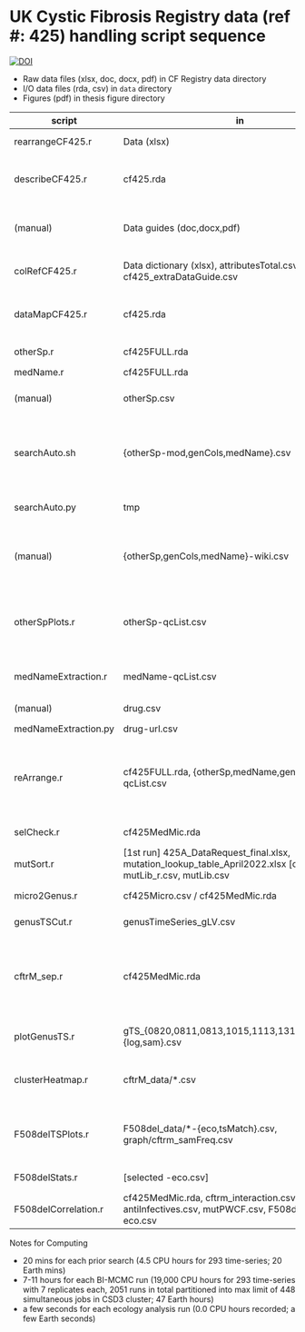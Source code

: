 # UK Cystic Fibrosis Registry data (ref \#: 425) handling script sequence

[![DOI](https://zenodo.org/badge/463085286.svg)](https://zenodo.org/badge/latestdoi/463085286)

- Raw data files (xlsx, doc, docx, pdf) in CF Registry data directory
- I/O data files (rda, csv) in `data` directory
- Figures (pdf) in thesis figure directory

script | in | out | desc
--- | --- | --- | ---
rearrangeCF425.r | Data (xlsx) | cf425.rda | convert raw data to RData (0.5hr runtime)
describeCF425.r | cf425.rda | tsPatients.pdf, attributesTotal.csv | data time-series descriptions (time-series plot, overall column data structure)
(manual) | Data guides (doc,docx,pdf) | cf425\_extraDataGuide.csv | reference R-readable column names source \& meaning from given documents
colRefCF425.r | Data dictionary (xlsx), attributesTotal.csv, cf425\_extraDataGuide.csv | colDict-ExcSep.csv | generate column names equivalence table for UKCF-Reg data
dataMapCF425.r | cf425.rda | cf425FULL.rda, genCols.csv | remap full data into one dataframe by regid and year (tabulate medication record)
otherSp.r | cf425FULL.rda | otherSp.csv | extract other species record
medName.r | cf425FULL.rda | medName.csv | extract medicine name
(manual) | otherSp.csv | otherSp-mod.csv | filter searchable names: include antimicrobial resistence
searchAuto.sh | {otherSp-mod,genCols,medName}.csv | tmp | generate unique text list temporary for Wikipedia search (optimize reproducibility, traceability and efficiency trade-off)
searchAuto.py | tmp | {otherSp,genCols,medName}-wiki.csv | text correction using mostly reproducible Wikipedia search top hit
(manual) | {otherSp,genCols,medName}-wiki.csv | {otherSp,genCols,medName}-qcList.csv | quality check automated search result; manual evaluation used [duckduckgo](https://duckduckgo.com/) search engine
otherSpPlots.r | otherSp-qcList.csv | otherSp-qcREF.csv, GoogleSearchEfficiency.pdf, DataIrregularity.pdf | (construct a reference frame for other species), summarise efficiency and effort for the manual text correction process
medNameExtraction.r | medName-qcList.csv | drug.csv | get standardized medication and active ingredient names
(manual) | drug.csv | drug-url.csv | standardize medical classes and details
medNameExtraction.py | drug-url.csv | drug-wiki.csv | collect standardized info
reArrange.r | cf425FULL.rda, {otherSp,medName,genCols}-qcList.csv | cf425MedMic.rda, {otherSp-qcREF,cf425Medic,cf425Micro}.csv | rearrange columns to medical,microbe dataframes (data sort log: Rscript reArrange.r >> ../data/reArrangeRec.txt; 0.5hr runtime)
selCheck.r | cf425MedMic.rda | NA | select 30 manual check data rows in cf425
mutSort.r | [1st run] 425A\_DataRequest\_final.xlsx, mutation\_lookup\_table\_April2022.xlsx [others] mutLib\_r.csv, mutLib.csv | [1st run] mutLib.{csv,txt} [others] mutPWCF.csv | sort CF mutation of pwCF
micro2Genus.r | cf425Micro.csv / cf425MedMic.rda | genusCF425\_gLV.csv, cf425Genus.pdf | sort mIcro data in genus time-series
genusTSCut.r | genusTimeSeries\_gLV.csv | gTS\_{startYr}{endYr}-gLV.csv |  cut genus time-series data in multiple csv
cftrM\_sep.r | cf425MedMic.rda | ../cftrM\_raw/cftrM\_{abs,mod,int}\_\[start\]\[end\]\_gLV.csv | categorize people with CF (pwCF) into CFTR-modifiers (cftrM) and interacting drugs categories + separate into different time-series
plotGenusTS.r | gTS_{0820,0811,0813,1015,1113,1315,1619}\_gLV-{log,sam}.csv | gTS\_overall.pdf | plot time-series genus data with fitted simulations
clusterHeatmap.r | cftrM\_data/\*.csv | graph/cftrM/heatmap/heatMap_\*.pdf | heatmap clustering grphs for CFTRm segregated time-series data
F508delTSPlots.r | F508del\_data/\*-{eco,tsMatch}.csv, graph/cftrm\_samFreq.csv | graph/F508del/\*.pdf, graph/F508del/medication.pdf | rolling mean plots of 3 consecutive years for F508del mutation CFTRm segregated time-series
F508delStats.r | [selected -eco.csv] | [none] | statistical tests for F508del group
F508delCorrelation.r | cf425MedMic.rda, cftrm\_interaction.csv, antiInfectives.csv, mutPWCF.csv, F508del\_data/\*-eco.csv | F508\_Correlation.csv | Correlation between CFTRm yearly diff with gLV model ability

Notes for Computing

- 20 mins for each prior search (4.5 CPU hours for 293 time-series; 20 Earth mins)
- 7-11 hours for each BI-MCMC run (19,000 CPU hours for 293 time-series with 7 replicates each, 2051 runs in total partitioned into max limit of 448 simultaneous jobs in CSD3 cluster; 47 Earth hours)
- a few seconds for each ecology analysis run (0.0 CPU hours recorded; a few Earth seconds)

